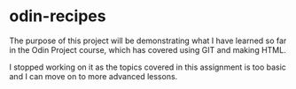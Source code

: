 # odin-recipes

The purpose of this project will be demonstrating what I have learned so far in the Odin Project course, which has covered using GIT and making HTML.

I stopped working on it as the topics covered in this assignment is too basic and I can move on to more advanced lessons.